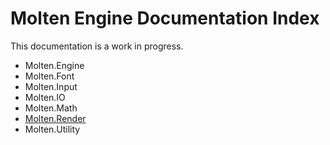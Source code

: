 ﻿# Molten Engine Documentation Index

This documentation is a work in progress.

 * Molten.Engine
 * Molten.Font
 * Molten.Input
 * Molten.IO 
 * Molten.Math
 * [Molten.Render](molten.render.md)
 * Molten.Utility
   
